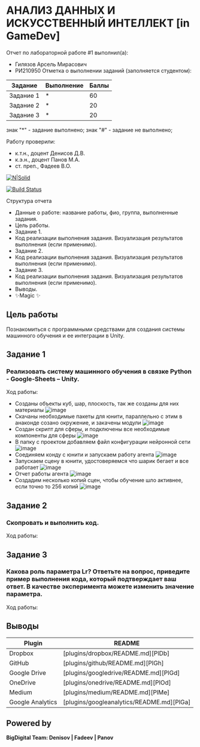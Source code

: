 # АНАЛИЗ ДАННЫХ И ИСКУССТВЕННЫЙ ИНТЕЛЛЕКТ [in GameDev]
Отчет по лабораторной работе #1 выполнил(а):
- Гилязов Арсель Мирасович
- РИ210950
Отметка о выполнении заданий (заполняется студентом):

| Задание | Выполнение | Баллы |
| ------ | ------ | ------ |
| Задание 1 | * | 60 |
| Задание 2 | * | 20 |
| Задание 3 | * | 20 |

знак "*" - задание выполнено; знак "#" - задание не выполнено;

Работу проверили:
- к.т.н., доцент Денисов Д.В.
- к.э.н., доцент Панов М.А.
- ст. преп., Фадеев В.О.

[![N|Solid](https://cldup.com/dTxpPi9lDf.thumb.png)](https://nodesource.com/products/nsolid)

[![Build Status](https://travis-ci.org/joemccann/dillinger.svg?branch=master)](https://travis-ci.org/joemccann/dillinger)

Структура отчета

- Данные о работе: название работы, фио, группа, выполненные задания.
- Цель работы.
- Задание 1.
- Код реализации выполнения задания. Визуализация результатов выполнения (если применимо).
- Задание 2.
- Код реализации выполнения задания. Визуализация результатов выполнения (если применимо).
- Задание 3.
- Код реализации выполнения задания. Визуализация результатов выполнения (если применимо).
- Выводы.
- ✨Magic ✨

## Цель работы
Познакомиться с программными средствами для создания системы машинного обучения и ее интеграции в Unity.

## Задание 1
### Реализовать систему машинного обучения в связке Python - Google-Sheets – Unity. 
Ход работы:
- Созданы объекты куб, шар, плоскость, так же созданы для них материалы
![image](https://user-images.githubusercontent.com/103649799/198530109-8a4c2c73-ad39-404b-9419-157fa68beae3.png)
- Скачаны необходимые пакеты для юнити, параллельно с этим в анаконде созано окружение, и закачены модули
![image](https://user-images.githubusercontent.com/103649799/198530284-04f17c71-63f3-4e31-8d71-f561ecefa467.png)
- Создан скрипт для сферы, и подключены все необходимые компоненты для сферы
![image](https://user-images.githubusercontent.com/103649799/198530645-9793a885-072c-4f90-bd71-ef1dfb85d7cb.png)
- В папку с проектом добавляем файл конфигурации нейронной сети
![image](https://user-images.githubusercontent.com/103649799/198531111-59104f5c-24c5-4ee3-8c22-9530d205f0d3.png)
- Соединяем конду с юнити и запускаем работу агента
![image](https://user-images.githubusercontent.com/103649799/198531600-6fe84dad-3021-42dd-b44e-6613555ec289.png)
- Запускаем сцену в юнити, удостоверяемся что шарик бегает и все работает
![image](https://user-images.githubusercontent.com/103649799/198531664-e0f0717f-9d6f-4e30-917c-a5dda39f6d43.png)
- Отчет работы агента
![image](https://user-images.githubusercontent.com/103649799/198531743-cf953baa-07e3-418e-83c3-3548e9eea918.png)
- Создадим несколько копий сцен, чтобы обучение шло активнее, если точно то 256 копий
![image](https://user-images.githubusercontent.com/103649799/198533026-5891fc86-c312-49e1-8325-ed0d0bcabd0b.png)


## Задание 2
### Скопровать и выполнить код.
Ход работы:


## Задание 3
### Какова роль параметра Lr? Ответьте на вопрос, приведите пример выполнения кода, который подтверждает ваш ответ. В качестве эксперимента можете изменить значение параметра.
Ход работы:



## Выводы



| Plugin | README |
| ------ | ------ |
| Dropbox | [plugins/dropbox/README.md][PlDb] |
| GitHub | [plugins/github/README.md][PlGh] |
| Google Drive | [plugins/googledrive/README.md][PlGd] |
| OneDrive | [plugins/onedrive/README.md][PlOd] |
| Medium | [plugins/medium/README.md][PlMe] |
| Google Analytics | [plugins/googleanalytics/README.md][PlGa] |

## Powered by

**BigDigital Team: Denisov | Fadeev | Panov**
